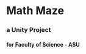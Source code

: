 <H1> Math Maze</H1>
<h3> a Unity Project <br> </h3>
<h4> for <strong>Faculty of Science - ASU</strong></h4>


